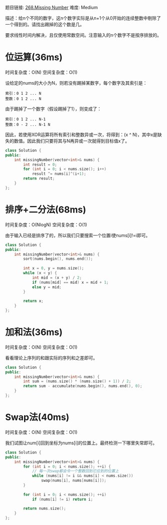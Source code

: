 题目链接: [268.Missing Number][1]
难度: Medium

描述：给n个不同的数字，这n个数字实际是从n+1个从0开始的连续整数中剔除了一个得到的。请找出踢掉的这个数是几。

要求线性时间内解决，且仅使用常数空间。注意输入的n个数字不是按序排放的。

# 位运算(36ms)
时间复杂度：O(N)
空间复杂度：O(1)

设给定的nums的大小为N，则若没有踢掉某数字，每个数字及其索引是：
```
索引：0 1 2 ... N
整数：0 1 2 ... N
```

由于踢掉了一个数字（假设踢掉了1），则变成了：
```
索引：0 1 2 ... N-1
整数：0 - 2 ... N-1 N
```
因此，若使用XOR运算将所有索引和整数异或一次，将得到：(x ^ N)，其中x是缺失的数值。因此我们只要将其与N再异或一次就得到目标值x了。

```cpp
class Solution {
public:
    int missingNumber(vector<int>& nums) {
        int result = 0;
        for (int i = 0; i < nums.size(); i++)
            result ^= nums[i]^(i+1);
        return result;
    }
};
```

# 排序+二分法(68ms)
时间复杂度：O(NlogN)
空间复杂度：O(1)

由于输入已经是排序了的，所以我们只要搜索一个位置i使nums[i]!=i即可。

```cpp
class Solution {
public:
    int missingNumber(vector<int>& nums) {
        sort(nums.begin(), nums.end());
        
        int x = 0, y = nums.size();
        while (x < y) {
            int mid = (x + y) / 2;
            if (nums[mid] == mid) x = mid + 1;
            else y = mid;
        }
        
        return x;
    }
};
```

# 加和法(36ms)
时间复杂度：O(N)
空间复杂度：O(1)

看看理论上序列的和跟实际的序列和之差即可。
```cpp
class Solution {
public:
    int missingNumber(vector<int>& nums) {
        int sum = (nums.size() * (nums.size() + 1)) / 2;
        return sum - accumulate(nums.begin(), nums.end(), 0);
    }
};
```

# Swap法(40ms)
时间复杂度：O(N)
空间复杂度：O(1)

我们试图让num[i]回到坐标为nums[i]的位置上。最终检测一下哪里失常即可。

```cpp
class Solution {
public:
    int missingNumber(vector<int>& nums) {
        for (int i = 0; i < nums.size(); ++i) {
        	// 每一次swap都会令一个整数回到它应到的位置上
            while (nums[i] != i && nums[i] < nums.size()) 
                swap(nums[i], nums[nums[i]]);
        }
    
        for (int i = 0; i < nums.size(); ++i)
            if (nums[i] != i) return i;
    
        return nums.size();
    }
};
```

[1]: https://leetcode.com/problems/missing-number/